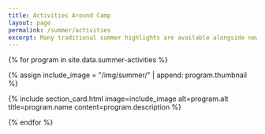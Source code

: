 ```yaml
---
title: Activities Around Camp
layout: page
permalink: /summer/activities
excerpt: Many traditional summer highlights are available alongside new programs and fun to have.
---
```


{% for program in site.data.summer-activities %}

{% assign include_image = "/img/summer/" | append: program.thumbnail %}

{% include section_card.html image=include_image alt=program.alt title=program.name content=program.description %}

{% endfor %}
